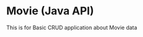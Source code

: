 # Movie (Java API)

This is for Basic CRUD application about Movie data
                                                   
